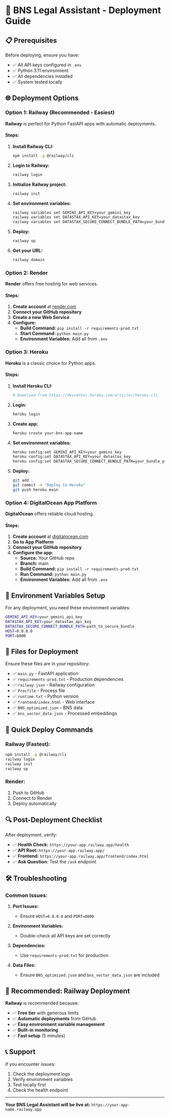 # 🚀 BNS Legal Assistant - Deployment Guide

## 📋 Prerequisites

Before deploying, ensure you have:
- ✅ All API keys configured in `.env`
- ✅ Python 3.11 environment
- ✅ All dependencies installed
- ✅ System tested locally

## 🌐 Deployment Options

### Option 1: Railway (Recommended - Easiest)

**Railway** is perfect for Python FastAPI apps with automatic deployments.

#### Steps:
1. **Install Railway CLI:**
   ```bash
   npm install -g @railway/cli
   ```

2. **Login to Railway:**
   ```bash
   railway login
   ```

3. **Initialize Railway project:**
   ```bash
   railway init
   ```

4. **Set environment variables:**
   ```bash
   railway variables set GEMINI_API_KEY=your_gemini_key
   railway variables set DATASTAX_API_KEY=your_datastax_key
   railway variables set DATASTAX_SECURE_CONNECT_BUNDLE_PATH=your_bundle_path
   ```

5. **Deploy:**
   ```bash
   railway up
   ```

6. **Get your URL:**
   ```bash
   railway domain
   ```

### Option 2: Render

**Render** offers free hosting for web services.

#### Steps:
1. **Create account** at [render.com](https://render.com)
2. **Connect your GitHub repository**
3. **Create a new Web Service**
4. **Configure:**
   - **Build Command:** `pip install -r requirements-prod.txt`
   - **Start Command:** `python main.py`
   - **Environment Variables:** Add all from `.env`

### Option 3: Heroku

**Heroku** is a classic choice for Python apps.

#### Steps:
1. **Install Heroku CLI:**
   ```bash
   # Download from https://devcenter.heroku.com/articles/heroku-cli
   ```

2. **Login:**
   ```bash
   heroku login
   ```

3. **Create app:**
   ```bash
   heroku create your-bns-app-name
   ```

4. **Set environment variables:**
   ```bash
   heroku config:set GEMINI_API_KEY=your_gemini_key
   heroku config:set DATASTAX_API_KEY=your_datastax_key
   heroku config:set DATASTAX_SECURE_CONNECT_BUNDLE_PATH=your_bundle_path
   ```

5. **Deploy:**
   ```bash
   git add .
   git commit -m "Deploy to Heroku"
   git push heroku main
   ```

### Option 4: DigitalOcean App Platform

**DigitalOcean** offers reliable cloud hosting.

#### Steps:
1. **Create account** at [digitalocean.com](https://digitalocean.com)
2. **Go to App Platform**
3. **Connect your GitHub repository**
4. **Configure the app:**
   - **Source:** Your GitHub repo
   - **Branch:** main
   - **Build Command:** `pip install -r requirements-prod.txt`
   - **Run Command:** `python main.py`
   - **Environment Variables:** Add all from `.env`

## 🔧 Environment Variables Setup

For any deployment, you need these environment variables:

```bash
GEMINI_API_KEY=your_gemini_api_key
DATASTAX_API_KEY=your_datastax_api_key
DATASTAX_SECURE_CONNECT_BUNDLE_PATH=path_to_secure_bundle
HOST=0.0.0.0
PORT=8000
```

## 📁 Files for Deployment

Ensure these files are in your repository:
- ✅ `main.py` - FastAPI application
- ✅ `requirements-prod.txt` - Production dependencies
- ✅ `railway.json` - Railway configuration
- ✅ `Procfile` - Process file
- ✅ `runtime.txt` - Python version
- ✅ `frontend/index.html` - Web interface
- ✅ `BNS_optimized.json` - BNS data
- ✅ `bns_vector_data.json` - Processed embeddings

## 🚀 Quick Deploy Commands

### Railway (Fastest):
```bash
npm install -g @railway/cli
railway login
railway init
railway up
```

### Render:
1. Push to GitHub
2. Connect to Render
3. Deploy automatically

## 🔍 Post-Deployment Checklist

After deployment, verify:
- ✅ **Health Check:** `https://your-app.railway.app/health`
- ✅ **API Root:** `https://your-app.railway.app/`
- ✅ **Frontend:** `https://your-app.railway.app/frontend/index.html`
- ✅ **Ask Question:** Test the `/ask` endpoint

## 🛠️ Troubleshooting

### Common Issues:

1. **Port Issues:**
   - Ensure `HOST=0.0.0.0` and `PORT=8000`

2. **Environment Variables:**
   - Double-check all API keys are set correctly

3. **Dependencies:**
   - Use `requirements-prod.txt` for production

4. **Data Files:**
   - Ensure `BNS_optimized.json` and `bns_vector_data.json` are included

## 🌟 Recommended: Railway Deployment

**Railway** is recommended because:
- ✅ **Free tier** with generous limits
- ✅ **Automatic deployments** from GitHub
- ✅ **Easy environment variable management**
- ✅ **Built-in monitoring**
- ✅ **Fast setup** (5 minutes)

## 📞 Support

If you encounter issues:
1. Check the deployment logs
2. Verify environment variables
3. Test locally first
4. Check the health endpoint

---

**Your BNS Legal Assistant will be live at:** `https://your-app-name.railway.app` 